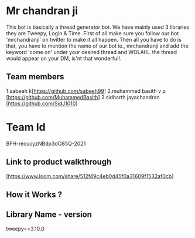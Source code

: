 # Mr chandran ji
This bot is basically a thread generator bot.  We have mainly used 3 libraries they are Tweepy, Login & Time. First of all make sure you follow our bot 'mrchandranji' on twitter to make it all 
happen. Then all you have to do is that, you have to mention the name of our bot ie., mrchandranji and add the keyword 'come on' under your desired thread and WOLAH.. the thread would appear on your DM, is'nt that wonderful!.
## Team members 
1.sabeeh k[https://github.com/sabeeh99]
2.muhammed basith v p [https://github.com/MuhammedBasith]
3.sidharth jayachandran [https://github.com/SidJ1010]
# Team Id
BFH-recucyzNBdp3dO85Q-2021
## Link to product walkthrough
[https://www.loom.com/share/512f49c4eb0d45f0a31609f1532af0cb]
## How it Works ?


## Library Name - version
tweepy==3.10.0


